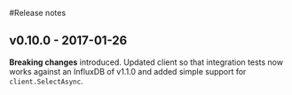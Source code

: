 #Release notes

## v0.10.0 - 2017-01-26
**Breaking changes** introduced. Updated client so that integration tests now works against an InfluxDB of v1.1.0 and added simple support for `client.SelectAsync`.